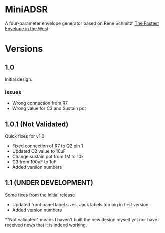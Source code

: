 # MiniADSR

A four-parameter envelope generator based on Rene Schmitz' [The Fastest Envelope in the West](https://www.schmitzbits.de/adsr.html).


# Versions

## 1.0
Initial design.

### Issues
- Wrong connection from R7
- Wrong value for C3 and Sustain pot

## 1.0.1 (Not Validated)
Quick fixes for v1.0
- Fixed connection of R7 to Q2 pin 1
- Updated C2 value to 10uF
- Change sustain pot from 1M to 10k
- C3 from 100uF to 1uF
- Added version numbers

## 1.1 (UNDER DEVELOPMENT)
Some fixes from the initial release
- Updated front panel label sizes. Jack labels too big in first version
- Added version numbers

\*"Not validated" means I haven't built the new design myself yet nor have I received news that it is indeed working.
